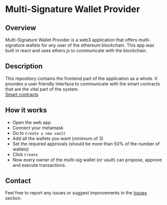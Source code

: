 # Multi-Signature Wallet Provider
## Overview
Multi-Signature Wallet Provider is a web3 application that offers multi-signature wallets for any user of the ethereum blockchain.
This app was built in react and uses ethers.js to communicate with the blockchain.

## Description
This repository contains the frontend part of the application as a whole. It provides a user friendly interface to communicate with the smart contracts that are the vital part of the system.  
[Smart contracts](https://github.com/andreregosd/multisig-wallet-factory)

## How it works
 - Open the web app
 - Connect your metamask
 - Go to `Create a new vault`
 - Add all the wallets you want (minimum of 3)
 - Set the required approvals (should be more than 50% of the number of wallets)
 - Click `Create`
 - Now every owner of the multi-sig wallet (or vault) can propose, approve and execute transactions.

## Contact
Feel free to report any issues or suggest improvements in the [Issues](https://github.com/andreregosd/multisig-app/issues) section.